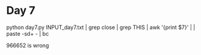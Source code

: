 # Day 7

python day7.py INPUT_day7.txt | grep close | grep THIS | awk '{print $7}' |  | paste -sd+ - | bc

966652 is wrong
